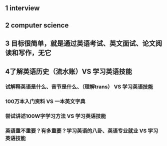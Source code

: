 ## 1 interview

## 2 computer science

## 3 目标很简单，就是通过英语考试、英文面试、论文阅读和写作，无它

## 4了解英语历史（流水账）VS 学习英语技能
### 试解释英语是什么、音节是什么、（理解trans） VS 学习英语技能
### 100万本入门资料 VS 一本英文字典
### 尝试讲述100W字学习方法 VS 学习英语技能
### 英语重不重要？有多重要？学习英语的八卦、英语专业就业 VS 学习英语技能
